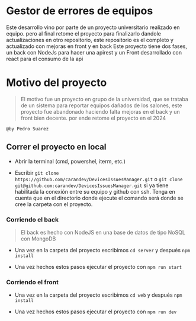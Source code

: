 # Gestor de errores de equipos

Este desarrollo vino por parte de un proyecto universitario realizado en equipo. pero al final retome el proyecto para finalizarlo dandole actualizaciones en otro repositorio, este repositorio es el completo y actualizado con mejoras en front y en back
Este proyecto tiene dos fases, un back con NodeJs para hacer una apirest y un Front desarrollado con react para el consumo de la api

# Motivo del proyecto

>El motivo fue un proyecto en grupo de la universidad, que se trataba de un sistema para reportar equipos dañados de los salones, este proyecto fue abandonado haciendo falta mejoras en el back y un front bien decente. por ende retome el proyecto en el 2024 

`@by Pedro Suarez`

## Correr el proyecto en local

- Abrir la terminal (cmd, powershel, iterm, etc.)

- Escribir `git clone https://github.com/carandev/DevicesIssuesManager.git` o `git clone git@github.com:carandev/DevicesIssuesManager.git` si ya tiene
habilitada la conexión entre su equipo y github con ssh. Tenga en cuenta que en el directorio donde ejecute el comando será donde se cree la carpeta
con el proyecto.

### Corriendo el back

>El back es hecho con NodeJS en una base de datos de tipo NoSQL con MongoDB

- Una vez en la carpeta del proyecto escribimos `cd server` y después `npm install`

- Una vez hechos estos pasos ejecutar el proyecto con `npm run start`

### Corriendo el front

- Una vez en la carpeta del proyecto escribimos `cd web` y después `npm install`

- Una vez hechos estos pasos ejecutar el proyecto con `npm run dev`
